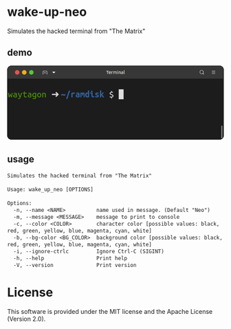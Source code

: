 # wake-up-neo

Simulates the hacked terminal from "The Matrix"

## demo

![demo](docs/demo.gif)

## usage

```
Simulates the hacked terminal from "The Matrix"

Usage: wake_up_neo [OPTIONS]

Options:
  -n, --name <NAME>          name used in message. (Default "Neo")
  -m, --message <MESSAGE>    message to print to console
  -c, --color <COLOR>        character color [possible values: black, red, green, yellow, blue, magenta, cyan, white]
  -b, --bg-color <BG_COLOR>  background color [possible values: black, red, green, yellow, blue, magenta, cyan, white]
  -i, --ignore-ctrlc         Ignore Ctrl-C (SIGINT)
  -h, --help                 Print help
  -V, --version              Print version
```

# License

This software is provided under the MIT license and the Apache License (Version 2.0).
